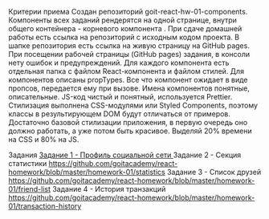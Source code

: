 Критерии приема
Создан репозиторий goit-react-hw-01-components.
Компоненты всех заданий рендерятся на одной странице, внутри общего контейнера - корневого компонента <App>.
При сдаче домашней работы есть ссылка на репозиторий с исходным кодом проекта.
В шапке репозитория есть ссылка на живую страницу на GitHub pages.
При посещении рабочей страницы (GitHub pages) задания, в консоли нету ошибок и предупреждений.
Для каждого компонента есть отдельная папка с файлом React-компонента и файлом стилей.
Для компонентов описаны propTypes.
Все что компонент ожидает в виде пропсов, передается ему при вызове.
Имена компонентов понятные, описательные.
JS-код чистый и понятный, используется Prettier.
Стилизация выполнена CSS-модулями или Styled Components, поэтому классы в результирующем DOM будут отличаться от примеров.
Достаточно базовой стилизации приложения, в первую очередь оно должно работать, а уже потом быть красивое. Выделяй 20% времени на CSS и 80% на JS.
  
Задания
<a href="https://github.com/goitacademy/react-homework/blob/master/homework-01/social-profile" >Задание 1 - Профиль социальной сети </a>
Задание 2 - Секция статистики https://github.com/goitacademy/react-homework/blob/master/homework-01/statistics
Задание 3 - Список друзей https://github.com/goitacademy/react-homework/blob/master/homework-01/friend-list
Задание 4 - История транзакций  https://github.com/goitacademy/react-homework/blob/master/homework-01/transaction-history

